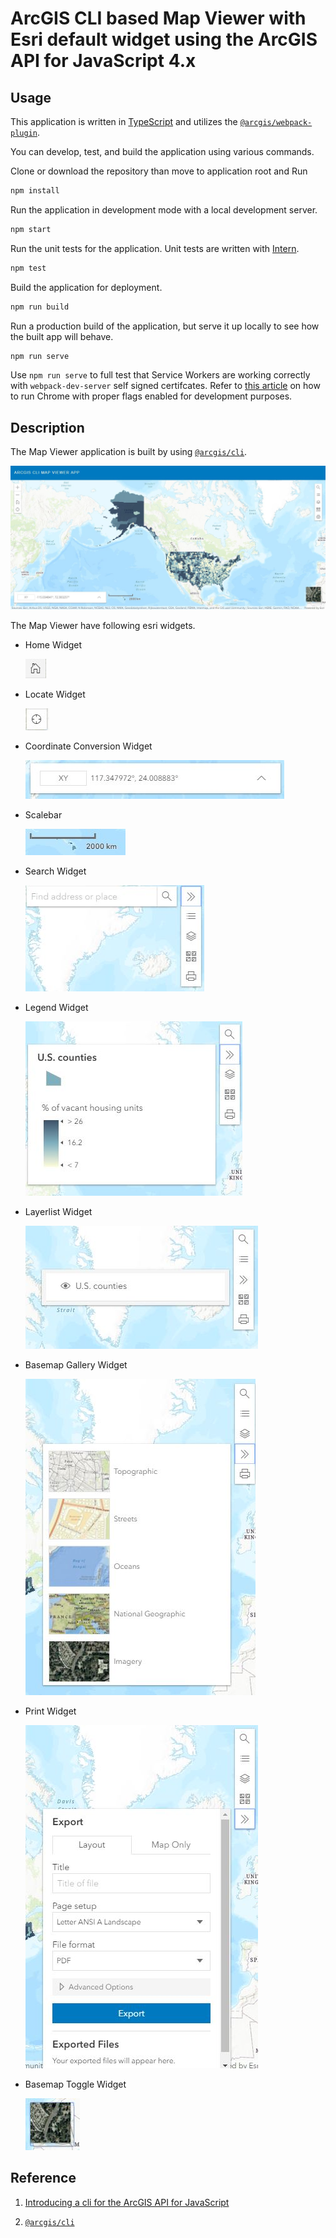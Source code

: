 # ArcGIS CLI based Map Viewer with Esri default widget using the ArcGIS API for JavaScript 4.x

## Usage

This application is written in [TypeScript](http://www.typescriptlang.org/) and utilizes the [`@arcgis/webpack-plugin`](https://github.com/Esri/arcgis-webpack-plugin).

You can develop, test, and build the application using various commands.

Clone or download the repository than move to application root and Run 
```sh
npm install
```

Run the application in development mode with a local development server.
```sh
npm start
```

Run the unit tests for the application. Unit tests are written with [Intern](https://theintern.io/).
```sh
npm test
```

Build the application for deployment.
```sh
npm run build
```

Run a production build of the application, but serve it up locally to see how the built app will behave.
```sh
npm run serve
```

Use `npm run serve` to full test that Service Workers are working correctly with `webpack-dev-server` self signed certifcates. Refer to [this article](https://deanhume.com/testing-service-workers-locally-with-self-signed-certificates/) on how to run Chrome with proper flags enabled for development purposes.

## Description 

The Map Viewer application is built by using [`@arcgis/cli`](https://github.com/Esri/arcgis-js-cli). 

![Map Viewer](https://github.com/chakreshsahu/arcgis-cli-map-viewer/blob/master/screenshots/AppSnap.JPG)

The Map Viewer have following esri widgets. 

- Home Widget

  ![Home](https://github.com/chakreshsahu/arcgis-cli-map-viewer/blob/master/screenshots/Home.JPG)

- Locate Widget

  ![Home](https://github.com/chakreshsahu/arcgis-cli-map-viewer/blob/master/screenshots/Locate.JPG)

- Coordinate Conversion Widget

  ![Home](https://github.com/chakreshsahu/arcgis-cli-map-viewer/blob/master/screenshots/CoordinateConversion.JPG)

- Scalebar

  ![Home](https://github.com/chakreshsahu/arcgis-cli-map-viewer/blob/master/screenshots/Scalebar.JPG)
  
- Search Widget

  ![Home](https://github.com/chakreshsahu/arcgis-cli-map-viewer/blob/master/screenshots/Search.JPG)

- Legend Widget

  ![Home](https://github.com/chakreshsahu/arcgis-cli-map-viewer/blob/master/screenshots/Legend.JPG)

- Layerlist Widget

  ![Home](https://github.com/chakreshsahu/arcgis-cli-map-viewer/blob/master/screenshots/LayerList.JPG)

- Basemap Gallery Widget

  ![Home](https://github.com/chakreshsahu/arcgis-cli-map-viewer/blob/master/screenshots/BasemapGallery.JPG)

- Print Widget

  ![Home](https://github.com/chakreshsahu/arcgis-cli-map-viewer/blob/master/screenshots/Print.JPG)
  
- Basemap Toggle Widget

  ![Home](https://github.com/chakreshsahu/arcgis-cli-map-viewer/blob/master/screenshots/BasemapToggle.JPG)



## Reference 
1. [Introducing a cli for the ArcGIS API for JavaScript](https://www.esri.com/arcgis-blog/products/js-api-arcgis/mapping/introducing-a-cli-for-the-arcgis-api-for-javascript/)

2. [`@arcgis/cli`](https://github.com/Esri/arcgis-js-cli)
